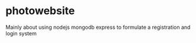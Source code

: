 # photowebsite
Mainly about using nodejs mongodb express to formulate a registration and login system
